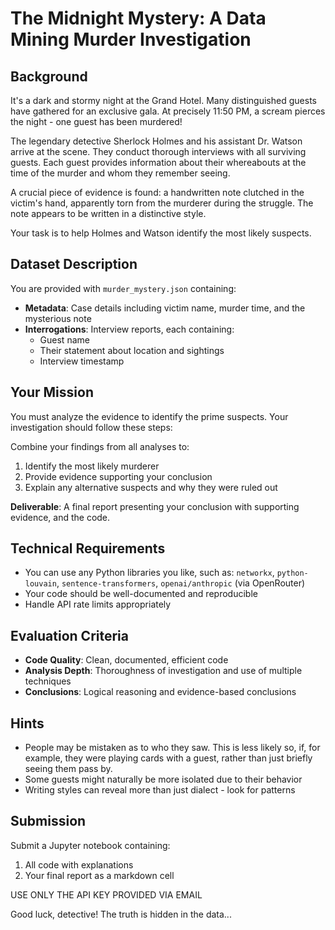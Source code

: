 # The Midnight Mystery: A Data Mining Murder Investigation

## Background

It's a dark and stormy night at the Grand Hotel. Many distinguished guests have gathered for an exclusive gala. At precisely 11:50 PM, a scream pierces the night - one guest has been murdered!

The legendary detective Sherlock Holmes and his assistant Dr. Watson arrive at the scene. They conduct thorough interviews with all surviving guests. Each guest provides information about their whereabouts at the time of the murder and whom they remember seeing.

A crucial piece of evidence is found: a handwritten note clutched in the victim's hand, apparently torn from the murderer during the struggle. The note appears to be written in a distinctive style.

Your task is to help Holmes and Watson identify the most likely suspects.

## Dataset Description

You are provided with `murder_mystery.json` containing:

-   **Metadata**: Case details including victim name, murder time, and the mysterious note
-   **Interrogations**: Interview reports, each containing:
    -   Guest name
    -   Their statement about location and sightings
    -   Interview timestamp

## Your Mission

You must analyze the evidence to identify the prime suspects. Your investigation should follow these steps:

Combine your findings from all analyses to:

1. Identify the most likely murderer
2. Provide evidence supporting your conclusion
3. Explain any alternative suspects and why they were ruled out

**Deliverable**: A final report presenting your conclusion with supporting evidence, and the code.

## Technical Requirements

-   You can use any Python libraries you like, such as: `networkx`, `python-louvain`, `sentence-transformers`, `openai/anthropic` (via OpenRouter)
-   Your code should be well-documented and reproducible
-   Handle API rate limits appropriately

## Evaluation Criteria

-   **Code Quality**: Clean, documented, efficient code
-   **Analysis Depth**: Thoroughness of investigation and use of multiple techniques
-   **Conclusions**: Logical reasoning and evidence-based conclusions

## Hints

-   People may be mistaken as to who they saw. This is less likely so, if, for example, they were playing cards with a guest, rather than just briefly seeing them pass by.
-   Some guests might naturally be more isolated due to their behavior
-   Writing styles can reveal more than just dialect - look for patterns

## Submission

Submit a Jupyter notebook containing:

1. All code with explanations
2. Your final report as a markdown cell

USE ONLY THE API KEY PROVIDED VIA EMAIL

Good luck, detective! The truth is hidden in the data...
